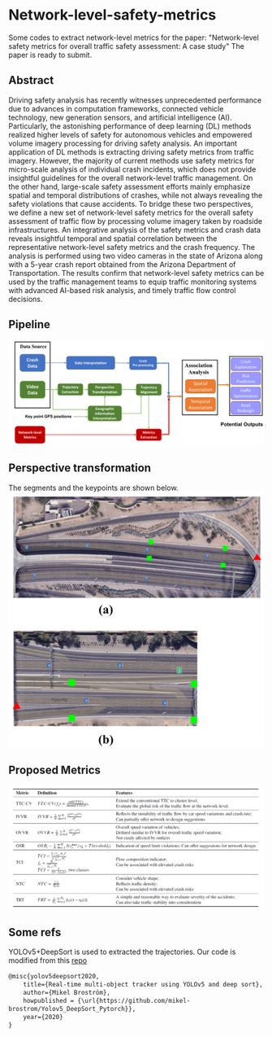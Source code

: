 # Network-level-safety-metrics
Some codes to extract network-level metrics for the paper: "Network-level safety metrics for overall traffic safety assessment: A case study"
The paper is ready to submit.

## Abstract
Driving safety analysis has recently witnesses unprecedented performance due to advances in computation frameworks, connected vehicle technology, new generation sensors, and artificial intelligence (AI). Particularly, the astonishing performance of deep learning (DL) methods realized higher levels of safety for autonomous vehicles and empowered volume imagery processing for driving safety analysis. 
An important application of DL methods is extracting driving safety metrics from traffic imagery. However, the majority of current methods use safety metrics for micro-scale analysis of individual crash incidents, which does not provide insightful guidelines for the overall network-level traffic management. On the other hand, large-scale safety assessment efforts mainly emphasize spatial and temporal distributions of crashes, while not always revealing the safety violations that cause accidents. To bridge these two perspectives, we define a new set of network-level safety metrics for the overall safety assessment of traffic flow by processing volume imagery taken by roadside infrastructures. An integrative analysis of the safety metrics and crash data reveals insightful temporal and spatial correlation between the representative network-level safety metrics and the crash frequency. The analysis is performed using two video cameras in the state of Arizona along with a 5-year crash report obtained from the Arizona Department of Transportation. The results confirm that network-level safety metrics can be used by the traffic management teams to equip traffic monitoring systems with advanced AI-based risk analysis, and timely traffic flow control decisions.

## Pipeline

![iamge](https://github.com/XiwenChen-Clemson/Network-level-safety-metrics/blob/main/images/pipeline.png)



## Perspective transformation
The segments and the keypoints are shown below.
![image](https://github.com/XiwenChen-Clemson/Network-level-safety-metrics/blob/main/images/keypoints.png)


## Proposed Metrics
![iamge](https://github.com/XiwenChen-Clemson/Network-level-safety-metrics/blob/main/images/metrics_table.PNG)







## Some refs
YOLOv5+DeepSort is used to extracted the trajectories.
Our code is modified from this [repo](https://github.com/mikel-brostrom/Yolov5_DeepSort_Pytorch)
```
@misc{yolov5deepsort2020,
    title={Real-time multi-object tracker using YOLOv5 and deep sort},
    author={Mikel Broström},
    howpublished = {\url{https://github.com/mikel-brostrom/Yolov5_DeepSort_Pytorch}},
    year={2020}
}
```
